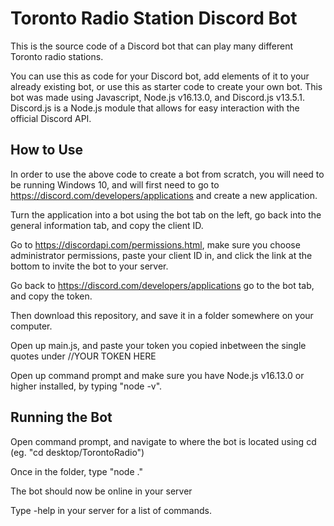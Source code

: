 # Toronto Radio Station Discord Bot

This is the source code of a Discord bot that can play many different Toronto radio stations.

You can use this as code for your Discord bot, add elements of it to your already existing bot, or use this as starter code to create your own bot.
This bot was made using Javascript, Node.js v16.13.0, and Discord.js v13.5.1.
Discord.js is a Node.js module that allows for easy interaction with the official Discord API.

## How to Use

In order to use the above code to create a bot from scratch, you will need to be running Windows 10, and will first need to go to https://discord.com/developers/applications and create a new application.

Turn the application into a bot using the bot tab on the left, go back into the general information tab, and copy the client ID.

Go to https://discordapi.com/permissions.html, make sure you choose administrator permissions, paste your client ID in, and click the link at the bottom to invite the bot to your server.

Go back to https://discord.com/developers/applications go to the bot tab, and copy the token.

Then download this repository, and save it in a folder somewhere on your computer.

Open up main.js, and paste your token you copied inbetween the single quotes under //YOUR TOKEN HERE

Open up command prompt and make sure you have Node.js v16.13.0 or higher installed, by typing "node -v".

## Running the Bot
Open command prompt, and navigate to where the bot is located using cd (eg. "cd desktop/TorontoRadio")

Once in the folder, type "node ."

The bot should now be online in your server

Type -help in your server for a list of commands.
